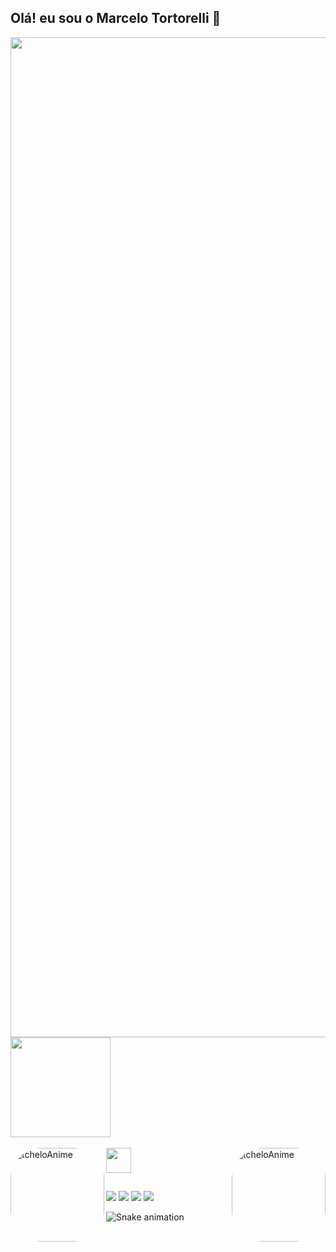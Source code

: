 ## Olá! eu sou o Marcelo Tortorelli 👋

<div> 
  <a href="https://github.com/marcelotortorelli">
  <img height="1600em" src="https://github-readme-stats.vercel.app/api?username=marcelotortorelli&show_icons=true&theme=dracula&include_all_commits=true&count_private=true"/>
  <img height="160em" src="https://github-readme-stats.vercel.app/api/top-langs/?username=marcelotortorelli&layout=compact&langs_count=7&theme=dracula"/>
</div>

<div style="display: inline_block"><br>
  <img align="left" alt="tcheloAnime" height="150" style="border-radius:50px;" src="https://media.discordapp.net/attachments/1023873816704856098/1023903351617888366/download20220901052215.png">
  <img height="40"  src="https://cdn.jsdelivr.net/gh/devicons/devicon/icons/java/java-original-wordmark.svg" />
  <img align="right" alt="tcheloAnime" height="150" style="border-radius:50px;" src="https://media.discordapp.net/attachments/1023873816704856098/1023903351202660412/download20220901052251.png">
  </div>
  
 
  
  ##
  
  <div> 
  <a href="https://www.youtube.com/channel/UCENjoHOAyGtbTt16MBd1mQA" target="_blank"><img src="https://img.shields.io/badge/YouTube-FF0000?style=for-the-badge&logo=youtube&logoColor=white" target="_blank"></a>
  <a href="https://instagram.com/tortorelli__" target="_blank"><img src="https://img.shields.io/badge/-Instagram-%23E4405F?style=for-the-badge&logo=instagram&logoColor=white" target="_blank"></a>
 	<a href="https://www.twitch.tv/eTchelo" target="_blank"><img src="https://img.shields.io/badge/Twitch-9146FF?style=for-the-badge&logo=twitch&logoColor=white" target="_blank"></a> 
  <a href = "mailto:marcelo.marini64@gmail.com"><img src="https://img.shields.io/badge/-Gmail-%23333?style=for-the-badge&logo=gmail&logoColor=white" target="_blank"></a> 
 
  ![Snake animation](https://github.com/marcelotortorelli/marcelotortorelli/blob/output/github-contribution-grid-snake.svg)
 
</div>
  

